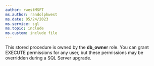 ```yaml
---
author: rwestMSFT
ms.author: randolphwest
ms.date: 05/24/2023
ms.service: sql
ms.topic: include
ms.custom: include file
---
```

This stored procedure is owned by the **db_owner** role. You can grant EXECUTE permissions for any user, but these permissions may be overridden during a SQL Server upgrade.
